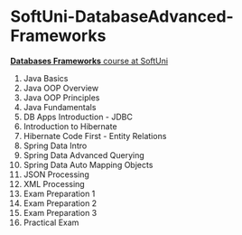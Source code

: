 # SoftUni-DatabaseAdvanced-Frameworks

[**Databases Frameworks** course at SoftUni](https://github.com/DanielBaykov0/SoftUni-DatabaseAdvanced-Frameworks)

1. Java Basics
2. Java OOP Overview
3. Java OOP Principles 
4. Java Fundamentals 
5. DB Apps Introduction - JDBC 
6. Introduction to Hibernate 
7. Hibernate Code First - Entity Relations 
8. Spring Data Intro 
9. Spring Data Advanced Querying 
10. Spring Data Auto Mapping Objects 
11. JSON Processing 
12. XML Processing 
13. Exam Preparation 1 
14. Exam Preparation 2 
15. Exam Preparation 3 
16. Practical Exam